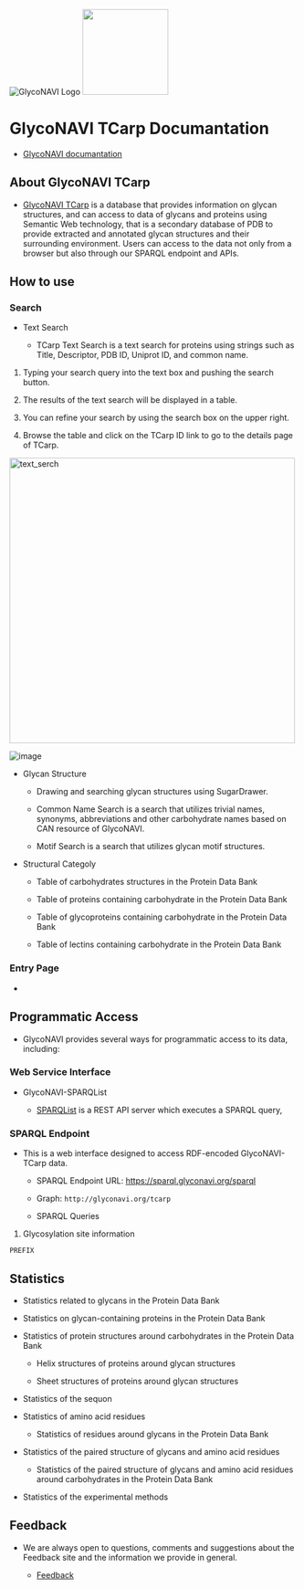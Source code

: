 ![GlycoNAVI Logo](https://glyconavi.org/img/GlycoNAVI.png)
<img src="https://glyconavi.org/img/TCarp.png" width="150px">


# GlycoNAVI TCarp Documantation

* [GlycoNAVI documantation](https://glyconavi.github.io/doc/)

## About GlycoNAVI TCarp

* [GlycoNAVI TCarp](https://glyconavi.org/TCarp/) is a database that provides information on glycan structures, and can access to data of  glycans and proteins using Semantic Web technology, that is a secondary database of PDB to provide extracted and annotated glycan structures and their surrounding environment. Users can access to the data not only from a browser but also through our SPARQL endpoint and APIs.


## How to use

### Search

*  Text Search

    * TCarp Text Search is a text search for proteins using strings such as Title, Descriptor, PDB ID, Uniprot ID, and common name.

1. Typing your search query into the text box and pushing the search button.
    
2. The results of the text search will be displayed in a table.

3. You can refine your search by using the search box on the upper right.

4. Browse the table and click on the TCarp ID link to go to the details page of TCarp.

<img width="500" alt="text_serch" src="https://user-images.githubusercontent.com/2530360/86117713-7a0d9900-bb0a-11ea-81c7-913f5b2cab4c.png">


![image](https://user-images.githubusercontent.com/2530360/86117908-d7a1e580-bb0a-11ea-8358-6f1778c70bed.png)



* Glycan Structure

  * Drawing and searching glycan structures using SugarDrawer.

  * Common Name Search is a search that utilizes trivial names, synonyms, abbreviations and other carbohydrate names based on CAN resource of GlycoNAVI.

  * Motif Search is a search that utilizes glycan motif structures.



* Structural Categoly

  * Table of carbohydrates structures in the Protein Data Bank

  * Table of proteins containing carbohydrate in the Protein Data Bank

  * Table of glycoproteins containing carbohydrate in the Protein Data Bank

  * Table of lectins containing carbohydrate in the Protein Data Bank


### Entry Page

* 

## Programmatic Access

* GlycoNAVI provides several ways for programmatic access to its data, including:

### Web Service Interface

* GlycoNAVI-SPARQList

  * [SPARQList](https://github.com/dbcls/sparqlist) is a REST API server which executes a SPARQL query,



### SPARQL Endpoint

* This is a web interface designed to access RDF-encoded GlycoNAVI-TCarp data.


  * SPARQL Endpoint URL: https://sparql.glyconavi.org/sparql

  * Graph: `http://glyconavi.org/tcarp`

  * SPARQL Queries

1. Glycosylation site information

```
PREFIX 
```


## Statistics

* Statistics related to glycans in the Protein Data Bank

* Statistics on glycan-containing proteins in the Protein Data Bank

* Statistics of protein structures around carbohydrates in the Protein Data Bank

  * Helix structures of proteins around glycan structures
  
  * Sheet structures of proteins around glycan structures

* Statistics of the sequon

* Statistics of amino acid residues

  * Statistics of residues around glycans in the Protein Data Bank

* Statistics of the paired structure of glycans and amino acid residues

  * Statistics of the paired structure of glycans and amino acid residues around carbohydrates in the Protein Data Bank

* Statistics of the experimental methods



## Feedback

* We are always open to questions, comments and suggestions about the Feedback site and the information we provide in general.
  
  * [Feedback](https://glyconavi.org/Feedback/)


